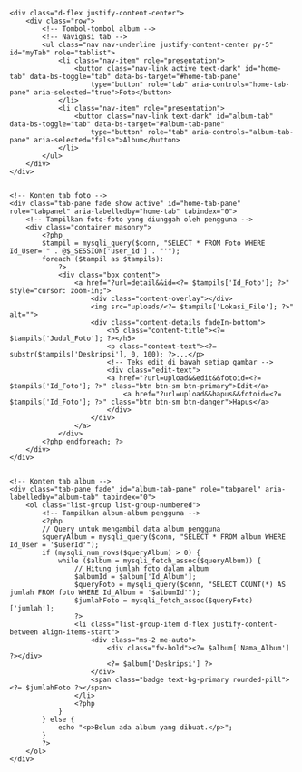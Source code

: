     <div class="d-flex justify-content-center">
        <div class="row">
            <!-- Tombol-tombol album -->
            <!-- Navigasi tab -->
            <ul class="nav nav-underline justify-content-center py-5" id="myTab" role="tablist">
                <li class="nav-item" role="presentation">
                    <button class="nav-link active text-dark" id="home-tab" data-bs-toggle="tab" data-bs-target="#home-tab-pane"
                        type="button" role="tab" aria-controls="home-tab-pane" aria-selected="true">Foto</button>
                </li>
                <li class="nav-item" role="presentation">
                    <button class="nav-link text-dark" id="album-tab" data-bs-toggle="tab" data-bs-target="#album-tab-pane"
                        type="button" role="tab" aria-controls="album-tab-pane" aria-selected="false">Album</button>
                </li>
            </ul>
        </div>
    </div>


    <!-- Konten tab foto -->
    <div class="tab-pane fade show active" id="home-tab-pane" role="tabpanel" aria-labelledby="home-tab" tabindex="0">
        <!-- Tampilkan foto-foto yang diunggah oleh pengguna -->
        <div class="container masonry">
            <?php
            $tampil = mysqli_query($conn, "SELECT * FROM Foto WHERE Id_User='" . @$_SESSION['user_id'] . "'");
            foreach ($tampil as $tampils):
                ?>
                <div class="box content">
                    <a href="?url=detail&&id=<?= $tampils['Id_Foto']; ?>" style="cursor: zoom-in;">
                        <div class="content-overlay"></div>
                        <img src="uploads/<?= $tampils['Lokasi_File']; ?>" alt="">
                        <div class="content-details fadeIn-bottom">
                            <h5 class="content-title"><?= $tampils['Judul_Foto']; ?></h5>
                            <p class="content-text"><?= substr($tampils['Deskripsi'], 0, 100); ?>...</p>
                            <!-- Teks edit di bawah setiap gambar -->
                            <div class="edit-text">
                            <a href="?url=upload&&edit&&fotoid=<?= $tampils['Id_Foto']; ?>" class="btn btn-sm btn-primary">Edit</a>
                                <a href="?url=upload&&hapus&&fotoid=<?= $tampils['Id_Foto']; ?>" class="btn btn-sm btn-danger">Hapus</a>
                            </div>
                        </div>
                    </a>
                </div>
            <?php endforeach; ?>
        </div>
    </div>


    <!-- Konten tab album -->
    <div class="tab-pane fade" id="album-tab-pane" role="tabpanel" aria-labelledby="album-tab" tabindex="0">
        <ol class="list-group list-group-numbered">
            <!-- Tampilkan album-album pengguna -->
            <?php
            // Query untuk mengambil data album pengguna
            $queryAlbum = mysqli_query($conn, "SELECT * FROM album WHERE Id_User = '$userId'");
            if (mysqli_num_rows($queryAlbum) > 0) {
                while ($album = mysqli_fetch_assoc($queryAlbum)) {
                    // Hitung jumlah foto dalam album
                    $albumId = $album['Id_Album'];
                    $queryFoto = mysqli_query($conn, "SELECT COUNT(*) AS jumlah FROM foto WHERE Id_Album = '$albumId'");
                    $jumlahFoto = mysqli_fetch_assoc($queryFoto)['jumlah'];
                    ?>
                    <li class="list-group-item d-flex justify-content-between align-items-start">
                        <div class="ms-2 me-auto">
                            <div class="fw-bold"><?= $album['Nama_Album'] ?></div>
                            <?= $album['Deskripsi'] ?>
                        </div>
                        <span class="badge text-bg-primary rounded-pill"><?= $jumlahFoto ?></span>
                    </li>
                    <?php
                }
            } else {
                echo "<p>Belum ada album yang dibuat.</p>";
            }
            ?>
        </ol>
    </div>